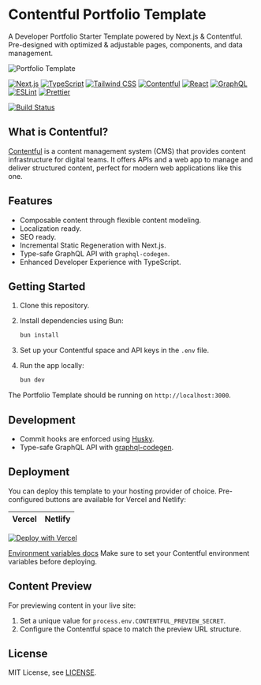 # Contentful Portfolio Template

A Developer Portfolio Starter Template powered by Next.js & Contentful. Pre-designed with optimized & adjustable pages, components, and data management.

![Portfolio Template](portfolio-template.jpg 'Portfolio Template')

[![Next.js](https://img.shields.io/badge/Next.js-000000?style=for-the-badge&logo=nextdotjs&logoColor=white)](https://nextjs.org)
[![TypeScript](https://img.shields.io/badge/TypeScript-007ACC?style=for-the-badge&logo=typescript&logoColor=white)](https://www.typescriptlang.org)
[![Tailwind CSS](https://img.shields.io/badge/Tailwind_CSS-38B2AC?style=for-the-badge&logo=tailwind-css&logoColor=white)](https://tailwindcss.com)
[![Contentful](https://img.shields.io/badge/Contentful-2478CC?style=for-the-badge&logo=contentful&logoColor=white)](https://www.contentful.com)
[![React](https://img.shields.io/badge/React-20232A?style=for-the-badge&logo=react&logoColor=61DAFB)](https://reactjs.org)
[![GraphQL](https://img.shields.io/badge/GraphQL-E10098?style=for-the-badge&logo=graphql&logoColor=white)](https://graphql.org)
[![ESLint](https://img.shields.io/badge/ESLint-4B32C3?style=for-the-badge&logo=eslint&logoColor=white)](https://eslint.org)
[![Prettier](https://img.shields.io/badge/Prettier-F7B93E?style=for-the-badge&logo=prettier&logoColor=black)](https://prettier.io)

[![Build Status](https://img.shields.io/github/workflow/status/patgpt/contentful-portfolio-template/CI)](https://github.com/patgpt/contentful-portfolio-template/actions)

## What is Contentful?

[Contentful](https://www.contentful.com/) is a content management system (CMS) that provides content infrastructure for digital teams. It offers APIs and a web app to manage and deliver structured content, perfect for modern web applications like this one.

## Features

- Composable content through flexible content modeling.
- Localization ready.
- SEO ready.
- Incremental Static Regeneration with Next.js.
- Type-safe GraphQL API with `graphql-codegen`.
- Enhanced Developer Experience with TypeScript.

## Getting Started

1. Clone this repository.
2. Install dependencies using Bun:

   ```bash
   bun install
   ```

3. Set up your Contentful space and API keys in the `.env` file.
4. Run the app locally:

   ```bash
   bun dev
   ```

The Portfolio Template should be running on `http://localhost:3000`.

## Development

- Commit hooks are enforced using [Husky](https://github.com/typicode/husky).
- Type-safe GraphQL API with [graphql-codegen](https://www.the-guild.dev/graphql/codegen).

## Deployment

You can deploy this template to your hosting provider of choice. Pre-configured buttons are available for Vercel and Netlify:

| Vercel | Netlify |
| ------ | ------- |

[![Deploy with Vercel](https://vercel.com/button)](https://vercel.com/new/clone?repository-url=https%3A%2F%2Fgithub.com%2Fpatgpt%2Fcontentful-portfolio-template&env=CONTENTFUL_SPACE_ID,CONTENTFUL_ACCESS_TOKEN,CONTENTFUL_PREVIEW_ACCESS_TOKEN&envDescription=API%20Keys%20needed%20for%20the%20application&envLink=https%3A%2F%2Fgithub.com%2Fpatgpt%2Fcontentful-portfolio-template%23environment-variables)

[Environment variables docs](https://vercel.com/docs/concepts/projects/environment-variables)
Make sure to set your Contentful environment variables before deploying.

## Content Preview

For previewing content in your live site:

1. Set a unique value for `process.env.CONTENTFUL_PREVIEW_SECRET`.
2. Configure the Contentful space to match the preview URL structure.

## License

MIT License, see [LICENSE](./LICENSE).
